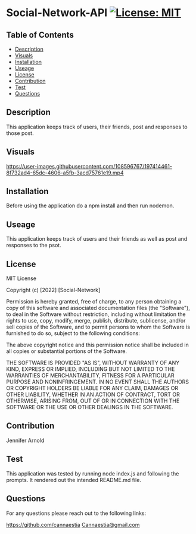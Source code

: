 # Social-Network-API [![License: MIT](https://img.shields.io/badge/License-MIT-yellow.svg)](https://opensource.org/licenses/MIT)
      
## Table of Contents
* [Description](#description)
* [Visuals](#visuals)
* [Installation](#installation)
* [Useage](#useage)
* [License](#license)
* [Contribution](#contribution)
* [Test](#test)
* [Questions](#questions)
  
## Description
This application keeps track of users, their friends, post and responses to those post.

## Visuals


https://user-images.githubusercontent.com/108596767/197414461-8f732ad4-65dc-4606-a5fb-3acd75761e19.mp4



## Installation
Before using the application do a npm install and then run nodemon.
      
## Useage
This application keeps track of users and their friends as well as post and responses to the psot. 
      
## License
MIT License

Copyright (c) [2022] [Social-Network]

Permission is hereby granted, free of charge, to any person obtaining a copy of this software and associated documentation files (the "Software"), to deal in the Software without restriction, including without limitation the rights to use, copy, modify, merge, publish, distribute, sublicense, and/or sell copies of the Software, and to permit persons to whom the Software is furnished to do so, subject to the following conditions:

The above copyright notice and this permission notice shall be included in all copies or substantial portions of the Software.

THE SOFTWARE IS PROVIDED "AS IS", WITHOUT WARRANTY OF ANY KIND, EXPRESS OR IMPLIED, INCLUDING BUT NOT LIMITED TO THE WARRANTIES OF MERCHANTABILITY, FITNESS FOR A PARTICULAR PURPOSE AND NONINFRINGEMENT. IN NO EVENT SHALL THE AUTHORS OR COPYRIGHT HOLDERS BE LIABLE FOR ANY CLAIM, DAMAGES OR OTHER LIABILITY, WHETHER IN AN ACTION OF CONTRACT, TORT OR OTHERWISE, ARISING FROM, OUT OF OR IN CONNECTION WITH THE SOFTWARE OR THE USE OR OTHER DEALINGS IN THE SOFTWARE.
      
## Contribution
Jennifer Arnold
      
## Test
This application was tested by running node index.js and following the prompts. It rendered out the intended README.md file.
      
## Questions
For any questions please reach out to the following links:

https://github.com/cannaestia
Cannaestia@gmail.com
